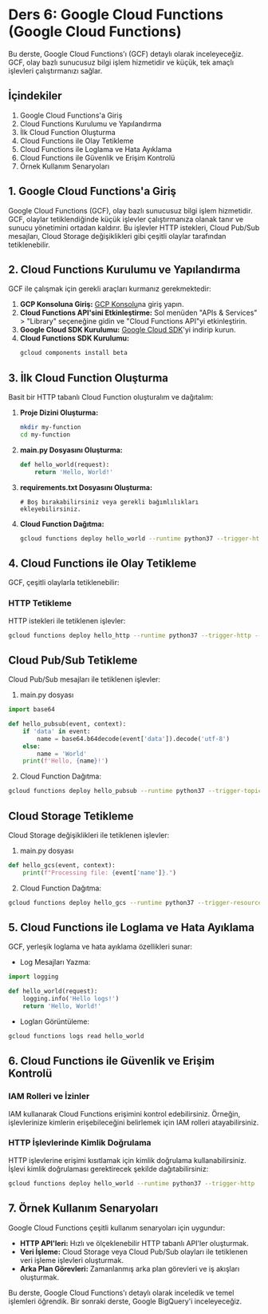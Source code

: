 # Ders 6: Google Cloud Functions (Google Cloud Functions)

Bu derste, Google Cloud Functions'ı (GCF) detaylı olarak inceleyeceğiz. GCF, olay bazlı sunucusuz bilgi işlem hizmetidir ve küçük, tek amaçlı işlevleri çalıştırmanızı sağlar.

## İçindekiler

1. Google Cloud Functions'a Giriş
2. Cloud Functions Kurulumu ve Yapılandırma
3. İlk Cloud Function Oluşturma
4. Cloud Functions ile Olay Tetikleme
5. Cloud Functions ile Loglama ve Hata Ayıklama
6. Cloud Functions ile Güvenlik ve Erişim Kontrolü
7. Örnek Kullanım Senaryoları

## 1. Google Cloud Functions'a Giriş

Google Cloud Functions (GCF), olay bazlı sunucusuz bilgi işlem hizmetidir. GCF, olaylar tetiklendiğinde küçük işlevler çalıştırmanıza olanak tanır ve sunucu yönetimini ortadan kaldırır. Bu işlevler HTTP istekleri, Cloud Pub/Sub mesajları, Cloud Storage değişiklikleri gibi çeşitli olaylar tarafından tetiklenebilir.

## 2. Cloud Functions Kurulumu ve Yapılandırma

GCF ile çalışmak için gerekli araçları kurmanız gerekmektedir:

1. **GCP Konsoluna Giriş:** [GCP Konsolu](https://console.cloud.google.com/)na giriş yapın.
2. **Cloud Functions API'sini Etkinleştirme:** Sol menüden "APIs & Services" > "Library" seçeneğine gidin ve "Cloud Functions API"yi etkinleştirin.
3. **Google Cloud SDK Kurulumu:** [Google Cloud SDK](https://cloud.google.com/sdk/docs/install)'yi indirip kurun.
4. **Cloud Functions SDK Kurulumu:**
    ```sh
    gcloud components install beta
    ```

## 3. İlk Cloud Function Oluşturma

Basit bir HTTP tabanlı Cloud Function oluşturalım ve dağıtalım:

1. **Proje Dizini Oluşturma:**
    ```sh
    mkdir my-function
    cd my-function
    ```
2. **main.py Dosyasını Oluşturma:**
    ```python
    def hello_world(request):
        return 'Hello, World!'
    ```
3. **requirements.txt Dosyasını Oluşturma:**
    ```
    # Boş bırakabilirsiniz veya gerekli bağımlılıkları ekleyebilirsiniz.
    ```
4. **Cloud Function Dağıtma:**
    ```sh
    gcloud functions deploy hello_world --runtime python37 --trigger-http --allow-unauthenticated
    ```

## 4. Cloud Functions ile Olay Tetikleme

GCF, çeşitli olaylarla tetiklenebilir:

### HTTP Tetikleme

HTTP istekleri ile tetiklenen işlevler:

```sh
gcloud functions deploy hello_http --runtime python37 --trigger-http --allow-unauthenticated
```

## Cloud Pub/Sub Tetikleme
Cloud Pub/Sub mesajları ile tetiklenen işlevler:

1. main.py dosyası

```python
import base64

def hello_pubsub(event, context):
    if 'data' in event:
        name = base64.b64decode(event['data']).decode('utf-8')
    else:
        name = 'World'
    print(f'Hello, {name}!')
```

2. Cloud Function Dağıtma:

```sh
gcloud functions deploy hello_pubsub --runtime python37 --trigger-topic YOUR_TOPIC_NAME
```

## Cloud Storage Tetikleme
Cloud Storage değişiklikleri ile tetiklenen işlevler:

1. main.py dosyası
```python
def hello_gcs(event, context):
    print(f"Processing file: {event['name']}.")
```
2. Cloud Function Dağıtma:
```sh
gcloud functions deploy hello_gcs --runtime python37 --trigger-resource YOUR_BUCKET_NAME --trigger-event google.storage.object.finalize
```

## 5. Cloud Functions ile Loglama ve Hata Ayıklama
GCF, yerleşik loglama ve hata ayıklama özellikleri sunar:

- Log Mesajları Yazma:
```python
import logging

def hello_world(request):
    logging.info('Hello logs!')
    return 'Hello, World!'
```
- Logları Görüntüleme:
```sh
gcloud functions logs read hello_world
```

## 6. Cloud Functions ile Güvenlik ve Erişim Kontrolü
### IAM Rolleri ve İzinler
IAM kullanarak Cloud Functions erişimini kontrol edebilirsiniz. Örneğin, işlevlerinize kimlerin erişebileceğini belirlemek için IAM rolleri atayabilirsiniz.

### HTTP İşlevlerinde Kimlik Doğrulama
HTTP işlevlerine erişimi kısıtlamak için kimlik doğrulama kullanabilirsiniz. İşlevi kimlik doğrulaması gerektirecek şekilde dağıtabilirsiniz:

```sh
gcloud functions deploy hello_world --runtime python37 --trigger-http
```

## 7. Örnek Kullanım Senaryoları
Google Cloud Functions çeşitli kullanım senaryoları için uygundur:

- **HTTP API'leri:** Hızlı ve ölçeklenebilir HTTP tabanlı API'ler oluşturmak.
- **Veri İşleme:** Cloud Storage veya Cloud Pub/Sub olayları ile tetiklenen veri işleme işlevleri oluşturmak.
- **Arka Plan Görevleri:** Zamanlanmış arka plan görevleri ve iş akışları oluşturmak.

Bu derste, Google Cloud Functions'ı detaylı olarak inceledik ve temel işlemleri öğrendik. Bir sonraki derste, Google BigQuery'i inceleyeceğiz.

